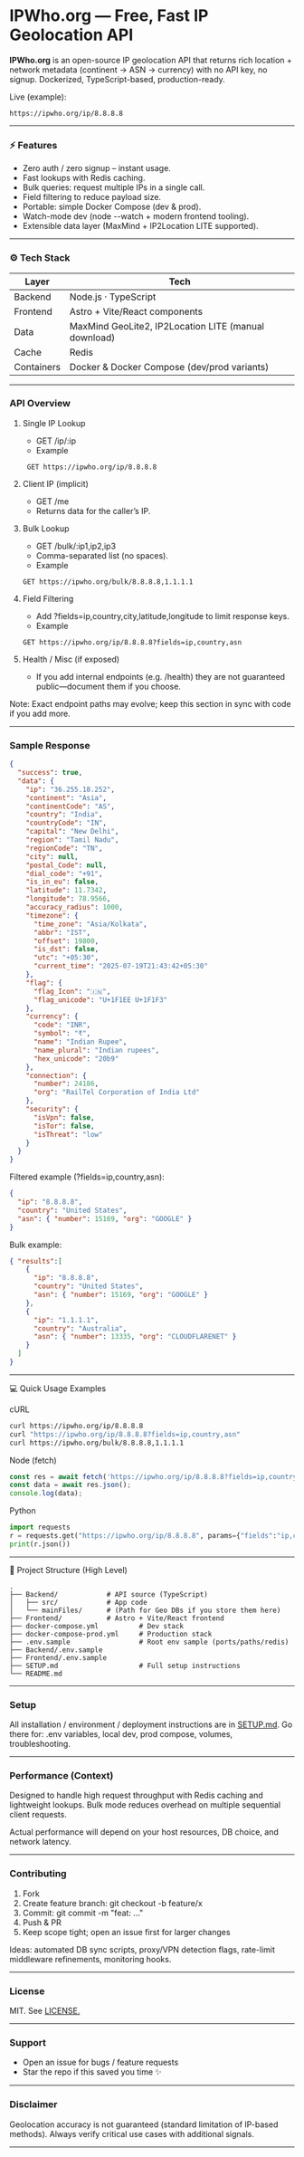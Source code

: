 # IPWho.org — Free, Fast IP Geolocation API

**IPWho.org** is an open-source IP geolocation API that returns rich location + network metadata (continent → ASN → currency) with no API key, no signup. Dockerized, TypeScript-based, production-ready.

Live (example):
```
https://ipwho.org/ip/8.8.8.8
```

---

### ⚡ Features
- Zero auth / zero signup – instant usage. 
- Fast lookups with Redis caching. 
- Bulk queries: request multiple IPs in a single call. 
- Field filtering to reduce payload size. 
- Portable: simple Docker Compose (dev & prod). 
- Watch-mode dev (node --watch + modern frontend tooling). 
- Extensible data layer (MaxMind + IP2Location LITE supported).

---

### ⚙️ Tech Stack
| Layer      | Tech                                                 |
|------------|------------------------------------------------------|
| Backend    | Node.js · TypeScript                                 |
| Frontend   | Astro + Vite/React components                        |
| Data       | MaxMind GeoLite2, IP2Location LITE (manual download) |
| Cache      | Redis                                                |
| Containers | Docker & Docker Compose (dev/prod variants)          |


---

### API Overview

1. Single IP Lookup

   - GET /ip/:ip 
   - Example
   ```http request
    GET https://ipwho.org/ip/8.8.8.8
    ```
2. Client IP (implicit)
   - GET /me
   - Returns data for the caller’s IP.

3. Bulk Lookup
   - GET /bulk/:ip1,ip2,ip3
   - Comma-separated list (no spaces).
   - Example
    ```http request
    GET https://ipwho.org/bulk/8.8.8.8,1.1.1.1
    ```
   
4. Field Filtering
    - Add ?fields=ip,country,city,latitude,longitude to limit response keys.
   - Example
    ```http request
    GET https://ipwho.org/ip/8.8.8.8?fields=ip,country,asn
    ```
   
5. Health / Misc (if exposed)
   - If you add internal endpoints (e.g. /health) they are not guaranteed public—document them if you choose.

Note: Exact endpoint paths may evolve; keep this section in sync with code if you add more.

---

### Sample Response
```json
{
  "success": true,
  "data": {
    "ip": "36.255.18.252",
    "continent": "Asia",
    "continentCode": "AS",
    "country": "India",
    "countryCode": "IN",
    "capital": "New Delhi",
    "region": "Tamil Nadu",
    "regionCode": "TN",
    "city": null,
    "postal_Code": null,
    "dial_code": "+91",
    "is_in_eu": false,
    "latitude": 11.7342,
    "longitude": 78.9566,
    "accuracy_radius": 1000,
    "timezone": {
      "time_zone": "Asia/Kolkata",
      "abbr": "IST",
      "offset": 19800,
      "is_dst": false,
      "utc": "+05:30",
      "current_time": "2025-07-19T21:43:42+05:30"
    },
    "flag": {
      "flag_Icon": "🇮🇳",
      "flag_unicode": "U+1F1EE U+1F1F3"
    },
    "currency": {
      "code": "INR",
      "symbol": "₹",
      "name": "Indian Rupee",
      "name_plural": "Indian rupees",
      "hex_unicode": "20b9"
    },
    "connection": {
      "number": 24186,
      "org": "RailTel Corporation of India Ltd"
    },
    "security": {
      "isVpn": false,
      "isTor": false,
      "isThreat": "low"
    }
  }
}
```
Filtered example (?fields=ip,country,asn):

```json
{
  "ip": "8.8.8.8",
  "country": "United States",
  "asn": { "number": 15169, "org": "GOOGLE" }
}
```
Bulk example:
```json
{ "results":[
    {
      "ip": "8.8.8.8",
      "country": "United States",
      "asn": { "number": 15169, "org": "GOOGLE" }
    },
    {
      "ip": "1.1.1.1",
      "country": "Australia",
      "asn": { "number": 13335, "org": "CLOUDFLARENET" }
    }
  ]
}
```

---

💻 Quick Usage Examples

cURL
```bash
curl https://ipwho.org/ip/8.8.8.8
curl "https://ipwho.org/ip/8.8.8.8?fields=ip,country,asn"
curl https://ipwho.org/bulk/8.8.8.8,1.1.1.1
```
Node (fetch)
```js
const res = await fetch('https://ipwho.org/ip/8.8.8.8?fields=ip,country,asn');
const data = await res.json();
console.log(data);
```
Python

```python
import requests
r = requests.get("https://ipwho.org/ip/8.8.8.8", params={"fields":"ip,country,asn"})
print(r.json())
```

---

📂 Project Structure (High Level)
```
.
├── Backend/            # API source (TypeScript)
│   ├── src/            # App code
│   └── mainFiles/      # (Path for Geo DBs if you store them here)
├── Frontend/           # Astro + Vite/React frontend
├── docker-compose.yml          # Dev stack
├── docker-compose-prod.yml     # Production stack
├── .env.sample                 # Root env sample (ports/paths/redis)
├── Backend/.env.sample
├── Frontend/.env.sample
├── SETUP.md                    # Full setup instructions
└── README.md
```

---

### Setup

All installation / environment / deployment instructions are in [SETUP.md](./SETUP.md).
Go there for: .env variables, local dev, prod compose, volumes, troubleshooting.

---

### Performance (Context)

Designed to handle high request throughput with Redis caching and lightweight lookups. Bulk mode reduces overhead on multiple sequential client requests.

Actual performance will depend on your host resources, DB choice, and network latency.

---

### Contributing
1.	Fork
2.	Create feature branch: git checkout -b feature/x
3.	Commit: git commit -m "feat: ..."
4.	Push & PR
5.	Keep scope tight; open an issue first for larger changes

Ideas: automated DB sync scripts, proxy/VPN detection flags, rate-limit middleware refinements, monitoring hooks.

---

### License

MIT. See [LICENSE.](./LICENSE)

---

### Support

- Open an issue for bugs / feature requests
- Star the repo if this saved you time ✨

---

### Disclaimer

Geolocation accuracy is not guaranteed (standard limitation of IP-based methods). Always verify critical use cases with additional signals.

---